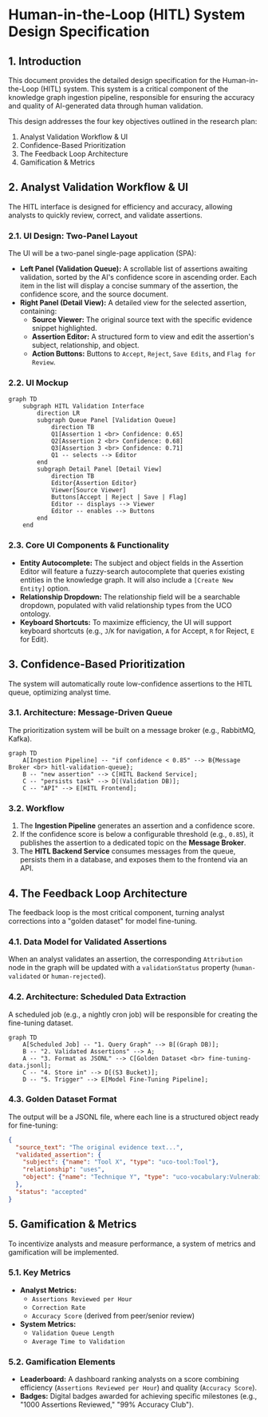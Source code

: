 # Human-in-the-Loop (HITL) System Design Specification

## 1. Introduction

This document provides the detailed design specification for the Human-in-the-Loop (HITL) system. This system is a critical component of the knowledge graph ingestion pipeline, responsible for ensuring the accuracy and quality of AI-generated data through human validation.

This design addresses the four key objectives outlined in the research plan:
1.  Analyst Validation Workflow & UI
2.  Confidence-Based Prioritization
3.  The Feedback Loop Architecture
4.  Gamification & Metrics

## 2. Analyst Validation Workflow & UI

The HITL interface is designed for efficiency and accuracy, allowing analysts to quickly review, correct, and validate assertions.

### 2.1. UI Design: Two-Panel Layout

The UI will be a two-panel single-page application (SPA):

*   **Left Panel (Validation Queue):** A scrollable list of assertions awaiting validation, sorted by the AI's confidence score in ascending order. Each item in the list will display a concise summary of the assertion, the confidence score, and the source document.
*   **Right Panel (Detail View):** A detailed view for the selected assertion, containing:
    *   **Source Viewer:** The original source text with the specific evidence snippet highlighted.
    *   **Assertion Editor:** A structured form to view and edit the assertion's subject, relationship, and object.
    *   **Action Buttons:** Buttons to `Accept`, `Reject`, `Save Edits`, and `Flag for Review`.

### 2.2. UI Mockup

```mermaid
graph TD
    subgraph HITL Validation Interface
        direction LR
        subgraph Queue Panel [Validation Queue]
            direction TB
            Q1[Assertion 1 <br> Confidence: 0.65]
            Q2[Assertion 2 <br> Confidence: 0.68]
            Q3[Assertion 3 <br> Confidence: 0.71]
            Q1 -- selects --> Editor
        end
        subgraph Detail Panel [Detail View]
            direction TB
            Editor{Assertion Editor}
            Viewer[Source Viewer]
            Buttons[Accept | Reject | Save | Flag]
            Editor -- displays --> Viewer
            Editor -- enables --> Buttons
        end
    end
```

### 2.3. Core UI Components & Functionality

*   **Entity Autocomplete:** The subject and object fields in the Assertion Editor will feature a fuzzy-search autocomplete that queries existing entities in the knowledge graph. It will also include a `[Create New Entity]` option.
*   **Relationship Dropdown:** The relationship field will be a searchable dropdown, populated with valid relationship types from the UCO ontology.
*   **Keyboard Shortcuts:** To maximize efficiency, the UI will support keyboard shortcuts (e.g., `J`/`K` for navigation, `A` for Accept, `R` for Reject, `E` for Edit).

## 3. Confidence-Based Prioritization

The system will automatically route low-confidence assertions to the HITL queue, optimizing analyst time.

### 3.1. Architecture: Message-Driven Queue

The prioritization system will be built on a message broker (e.g., RabbitMQ, Kafka).

```mermaid
graph TD
    A[Ingestion Pipeline] -- "if confidence < 0.85" --> B{Message Broker <br> hitl-validation-queue};
    B -- "new assertion" --> C[HITL Backend Service];
    C -- "persists task" --> D[(Validation DB)];
    C -- "API" --> E[HITL Frontend];
```

### 3.2. Workflow

1.  The **Ingestion Pipeline** generates an assertion and a confidence score.
2.  If the confidence score is below a configurable threshold (e.g., `0.85`), it publishes the assertion to a dedicated topic on the **Message Broker**.
3.  The **HITL Backend Service** consumes messages from the queue, persists them in a database, and exposes them to the frontend via an API.

## 4. The Feedback Loop Architecture

The feedback loop is the most critical component, turning analyst corrections into a "golden dataset" for model fine-tuning.

### 4.1. Data Model for Validated Assertions

When an analyst validates an assertion, the corresponding `Attribution` node in the graph will be updated with a `validationStatus` property (`human-validated` or `human-rejected`).

### 4.2. Architecture: Scheduled Data Extraction

A scheduled job (e.g., a nightly cron job) will be responsible for creating the fine-tuning dataset.

```mermaid
graph TD
    A[Scheduled Job] -- "1. Query Graph" --> B[(Graph DB)];
    B -- "2. Validated Assertions" --> A;
    A -- "3. Format as JSONL" --> C[Golden Dataset <br> fine-tuning-data.jsonl];
    C -- "4. Store in" --> D[(S3 Bucket)];
    D -- "5. Trigger" --> E[Model Fine-Tuning Pipeline];
```

### 4.3. Golden Dataset Format

The output will be a JSONL file, where each line is a structured object ready for fine-tuning:

```json
{
  "source_text": "The original evidence text...",
  "validated_assertion": {
    "subject": {"name": "Tool X", "type": "uco-tool:Tool"},
    "relationship": "uses",
    "object": {"name": "Technique Y", "type": "uco-vocabulary:Vulnerability"}
  },
  "status": "accepted"
}
```

## 5. Gamification & Metrics

To incentivize analysts and measure performance, a system of metrics and gamification will be implemented.

### 5.1. Key Metrics

*   **Analyst Metrics:**
    *   `Assertions Reviewed per Hour`
    *   `Correction Rate`
    *   `Accuracy Score` (derived from peer/senior review)
*   **System Metrics:**
    *   `Validation Queue Length`
    *   `Average Time to Validation`

### 5.2. Gamification Elements

*   **Leaderboard:** A dashboard ranking analysts on a score combining efficiency (`Assertions Reviewed per Hour`) and quality (`Accuracy Score`).
*   **Badges:** Digital badges awarded for achieving specific milestones (e.g., "1000 Assertions Reviewed," "99% Accuracy Club").